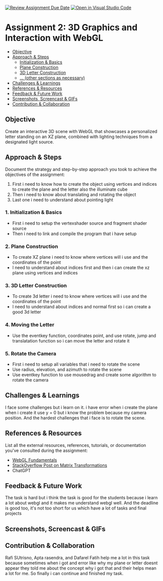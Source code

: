[![Review Assignment Due Date](https://classroom.github.com/assets/deadline-readme-button-24ddc0f5d75046c5622901739e7c5dd533143b0c8e959d652212380cedb1ea36.svg)](https://classroom.github.com/a/nyKu4E7_)
[![Open in Visual Studio Code](https://classroom.github.com/assets/open-in-vscode-718a45dd9cf7e7f842a935f5ebbe5719a5e09af4491e668f4dbf3b35d5cca122.svg)](https://classroom.github.com/online_ide?assignment_repo_id=12538595&assignment_repo_type=AssignmentRepo)
# Assignment 2: 3D Graphics and Interaction with WebGL

  - [Objective](#objective)
  - [Approach & Steps](#approach--steps)
    - [Initialization & Basics](#1-initialization--basics)
    - [Plane Construction](#2-plane-construction)
    - [3D Letter Construction](#3-3d-letter-construction)
    - [... (other sections as necessary)](#other-sections-as-necessary)
  - [Challenges & Learnings](#challenges--learnings)
  - [References & Resources](#references--resources)
  - [Feedback & Future Work](#feedback--future-work)
  - [Screenshots, Screencast & GIFs](#screenshots-screencast--gifs)
  - [Contribution & Collaboration](#contribution--collaboration)

## Objective
Create an interactive 3D scene with WebGL that showcases a personalized letter standing on an XZ plane, combined with lighting techniques from a designated light source.

## Approach & Steps
Document the strategy and step-by-step approach you took to achieve the objectives of the assignment:
1. First i need to know how to create the object using vertices and indices to create the plane and the letter also the illuminate cube
2. Then i need to know about translating and rotating the object
3. Last one i need to understand about pointing light

### 1. Initialization & Basics
- First i need to setup the vertexshader source and fragment shader source
- Then i need to link and compile the program that i have setup

### 2. Plane Construction
- To create XZ plane i need to know where vertices will i use and the coordinates of the point
- I need to understand about indices first and then i can create the xz plane using vertices and indices

### 3. 3D Letter Construction
- To create 3d letter i need to know where vertices will i use and the coordinates of the point
- I need to understand about indices and normal first so i can create a good 3d letter

### 4. Moving the Letter
- Use the eventkey function, coordinates point, and use rotate, jump and translatation function so i can move the letter and rotate it

### 5. Rotate the Camera
- First i need to setup all variables that i need to rotate the scene
- Use radius, elevation, and azimuth to rotate the scene
- Use eventkey function to use mousedrag and create some algorithm to rotate the camera

## Challenges & Learnings
I face some challenges but i learn on it. i have error when i create the plane when i create it use y = 0 but i know the problem because my camera position. And the hardest challenges that i face is to rotate the scene.

## References & Resources
List all the external resources, references, tutorials, or documentation you've consulted during the assignment:
- [WebGL Fundamentals](https://webglfundamentals.org/)
- [StackOverflow Post on Matrix Transformations](https://stackoverflow.com/questions/example)
- ChatGPT

## Feedback & Future Work
The task is hard but i think the task is good for the students because i learn a lot about webgl and it makes me understand webgl well. And the deadline is good too, it's not too short for us which have a lot of tasks and final projects

## Screenshots, Screencast & GIFs


## Contribution & Collaboration
Rafi SUtrisno, Apta rasendra, and Dafarel Fatih help me a lot in this task because sometimes when i got and error like why my plane or letter doesnt appear they told me about the concept why i got that and their helps mean a lot for me. So finally i can continue and finished my task.

